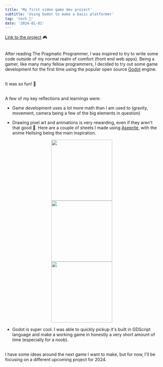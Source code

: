 ```yaml
---
title: 'My first video game dev project'
subtitle: 'Using Godot to make a basic platformer'
tag: 'tech 🤖'
date: '2024-01-01'
---
```


[Link to the project](https://doubles078.itch.io/jumpy-man-hellsing) 🎮

\
After reading The Pragmatic Programmer, I was inspired to try to write some code outside of my normal realm of comfort (front end web apps). Being a gamer, like many many fellow programmers, I decided to try out some game development for the first time using the popular open source [Godot](https://godotengine.org/) engine.

\
It was so fun! 🎈

\
A few of my key reflections and learnings were:

- Game development uses a lot more math than I am used to (gravity, movement, camera being a few of the big elements in question)

- Drawing pixel art and animations is very rewarding, even if they aren't that good 🤣. Here are a couple of sheets I made using [Aseprite](https://www.aseprite.org/), with the anime Hellsing being the main inspiration.

<img src="/images/posts/godot-game-dev/run.png" style="width:200px !important; display: block; margin: auto;"></img>
<img src="/images/posts/godot-game-dev/jump.png" style="width:200px !important; display: block;  margin: auto;"></img>
<img src="/images/posts/godot-game-dev/bat_die_blood.png" style="width:200px !important; display: block; margin: auto;"></img>

- Godot is super cool. I was able to quickly pickup it's built in GDScript language and make a working game in honestly a very short amount of time (especially for a noob).

\
I have some ideas around the next game I want to make, but for now, I'll be focusing on a different upcoming project for 2024.
